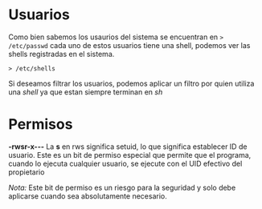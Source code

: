 # Usuarios
Como bien sabemos los usaurios del sistema se encuentran en `> /etc/passwd` cada uno de estos usuarios tiene una shell, podemos ver las shells registradas en el sistema.

	> /etc/shells

Si deseamos filtrar los usuarios, podemos aplicar un filtro por quien utiliza una *shell* ya que estan siempre terminan en *sh*

	




# Permisos
**-rwsr-x---**
La **s** en rws significa setuid, lo que significa establecer ID de usuario. Este es un bit de permiso especial que permite que el programa, cuando lo ejecuta cualquier usuario, se ejecute con el UID efectivo del propietario

*Nota:*
Este bit de permiso es un riesgo para la seguridad y solo debe aplicarse cuando sea absolutamente necesario.
